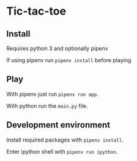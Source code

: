# Tic-tac-toe


## Install

Requires python 3 and optionally pipenv

If using pipenv run `pipenv install` before playing


## Play

With pipenv just run `pipenv run app`.

With python run the `main.py` file.


## Development environment

Install required packages with `pipenv install`.

Enter ipython shell with `pipenv run ipython`.

